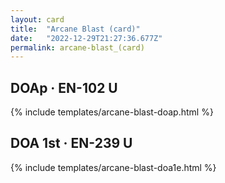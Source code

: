 ```yaml
---
layout: card
title:  "Arcane Blast (card)"
date:   "2022-12-29T21:27:36.677Z"
permalink: arcane-blast_(card)
---
```


## DOAp &middot; EN-102 U

{% include templates/arcane-blast-doap.html %}


## DOA 1st &middot; EN-239 U

{% include templates/arcane-blast-doa1e.html %}
